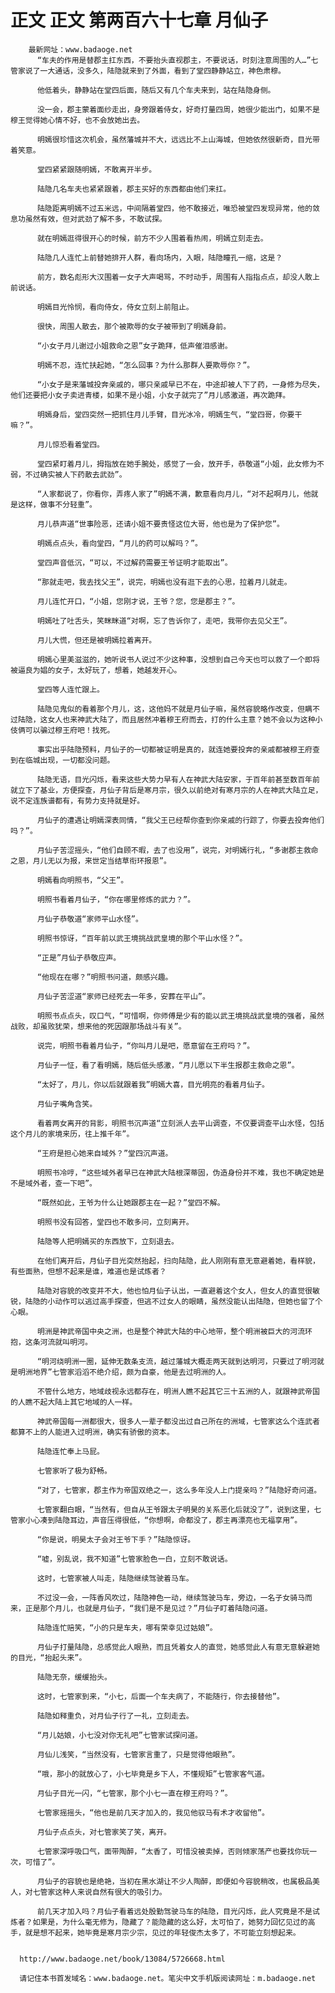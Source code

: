 # 正文 正文 第两百六十七章 月仙子
        最新网址：www.badaoge.net
          “车夫的作用是替郡主扛东西，不要抬头直视郡主，不要说话，时刻注意周围的人…”七管家说了一大通话，没多久，陆隐就来到了外面，看到了堂四静静站立，神色肃穆。
      
          他低着头，静静站在堂四后面，随后又有几个车夫来到，站在陆隐身侧。
      
          没一会，郡主蒙着面纱走出，身旁跟着侍女，好奇打量四周，她很少能出门，如果不是穆王觉得她心情不好，也不会放她出去。
      
          明嫣很珍惜这次机会，虽然藩城并不大，远远比不上山海城，但她依然很新奇，目光带着笑意。
      
          堂四紧紧跟随明嫣，不敢离开半步。
      
          陆隐几名车夫也紧紧跟着，郡主买好的东西都由他们来扛。
      
          陆隐距离明嫣不过五米远，中间隔着堂四，他不敢接近，唯恐被堂四发现异常，他的敛息功虽然有效，但对武劲了解不多，不敢试探。
      
          就在明嫣逛得很开心的时候，前方不少人围着看热闹，明嫣立刻走去。
      
          陆隐几人连忙上前替她排开人群，看向场内，入眼，陆隐瞳孔一缩，这是？
      
          前方，数名彪形大汉围着一女子大声喝骂，不时动手，周围有人指指点点，却没人敢上前说话。
      
          明嫣目光怜悯，看向侍女，侍女立刻上前阻止。
      
          很快，周围人散去，那个被欺辱的女子被带到了明嫣身前。
      
          “小女子月儿谢过小姐救命之恩”女子跪拜，低声催泪感谢。
      
          明嫣不忍，连忙扶起她，“怎么回事？为什么那群人要欺辱你？”。
      
          “小女子是来藩城投奔亲戚的，哪只亲戚早已不在，中途却被人下了药，一身修为尽失，他们还要把小女子卖进青楼，如果不是小姐，小女子就完了”月儿感激道，再次跪拜。
      
          明嫣身后，堂四突然一把抓住月儿手臂，目光冰冷，明嫣生气，“堂四哥，你要干嘛？”。
      
          月儿惊恐看着堂四。
      
          堂四紧盯着月儿，拇指放在她手腕处，感觉了一会，放开手，恭敬道“小姐，此女修为不弱，不过确实被人下药散去武劲”。
      
          “人家都说了，你看你，弄疼人家了”明嫣不满，歉意看向月儿，“对不起啊月儿，他就是这样，做事不分轻重”。
      
          月儿恭声道“世事险恶，还请小姐不要责怪这位大哥，他也是为了保护您”。
      
          明嫣点点头，看向堂四，“月儿的药可以解吗？”。
      
          堂四声音低沉，“可以，不过解药需要王爷证明才能取出”。
      
          “那就走吧，我去找父王”，说完，明嫣也没有逛下去的心思，拉着月儿就走。
      
          月儿连忙开口，“小姐，您刚才说，王爷？您，您是郡主？”。
      
          明嫣吐了吐舌头，笑眯眯道“对啊，忘了告诉你了，走吧，我带你去见父王”。
      
          月儿大慌，但还是被明嫣拉着离开。
      
          明嫣心里美滋滋的，她听说书人说过不少这种事，没想到自己今天也可以救了一个即将被逼良为娼的女子，太好玩了，想着，她越发开心。
      
          堂四等人连忙跟上。
      
          陆隐见鬼似的看着那个月儿，这，这他妈不就是月仙子嘛，虽然容貌略作改变，但瞒不过陆隐，这女人也来神武大陆了，而且居然冲着穆王府而去，打的什么主意？她不会以为这种小伎俩可以骗过穆王府吧！找死。
      
          事实出乎陆隐预料，月仙子的一切都被证明是真的，就连她要投奔的亲戚都被穆王府查到在临城出现，一切都没问题。
      
          陆隐无语，目光闪烁，看来这些大势力早有人在神武大陆安家，于百年前甚至数百年前就立下了基业，方便探查，月仙子背后是寒月宗，很久以前绝对有寒月宗的人在神武大陆立足，说不定连族谱都有，有势力支持就是好。
      
          月仙子的遭遇让明嫣深表同情，“我父王已经帮你查到你亲戚的行踪了，你要去投奔他们吗？”。
      
          月仙子苦涩摇头，“他们自顾不暇，去了也没用”，说完，对明嫣行礼，“多谢郡主救命之恩，月儿无以为报，来世定当结草衔环报恩”。
      
          明嫣看向明照书，“父王”。
      
          明照书看着月仙子，“你在哪里修炼的武力？”。
      
          月仙子恭敬道“家师平山水怪”。
      
          明照书惊讶，“百年前以武王境挑战武皇境的那个平山水怪？”。
      
          “正是”月仙子恭敬应声。
      
          “他现在在哪？”明照书问道，颇感兴趣。
      
          月仙子苦涩道“家师已经死去一年多，安葬在平山”。
      
          明照书点点头，叹口气，“可惜啊，你师傅是少有的能以武王境挑战武皇境的强者，虽然战败，却虽败犹荣，想来他的死因跟那场战斗有关”。
      
          说完，明照书看着月仙子，“你叫月儿是吧，愿意留在王府吗？”。
      
          月仙子一怔，看了看明嫣，随后低头感激，“月儿愿以下半生报郡主救命之恩”。
      
          “太好了，月儿，你以后就跟着我”明嫣大喜，目光明亮的看着月仙子。
      
          月仙子嘴角含笑。
      
          看着两女离开的背影，明照书沉声道“立刻派人去平山调查，不仅要调查平山水怪，包括这个月儿的家境来历，往上推千年”。
      
          “王府是担心她来自域外？”堂四沉声道。
      
          明照书冷哼，“这些域外者早已在神武大陆根深蒂固，伪造身份并不难，我也不确定她是不是域外者，查一下吧”。
      
          “既然如此，王爷为什么让她跟郡主在一起？”堂四不解。
      
          明照书没有回答，堂四也不敢多问，立刻离开。
      
          陆隐等人把明嫣买的东西放下，立刻退去。
      
          在他们离开后，月仙子目光突然抬起，扫向陆隐，此人刚刚有意无意避着她，看样貌，有些面熟，但想不起来是谁，难道也是试炼者？
      
          陆隐对容貌的改变并不大，他也怕月仙子认出，一直避着这个女人，但女人的直觉很敏锐，陆隐的小动作可以逃过高手探查，但逃不过女人的眼睛，虽然没能认出陆隐，但她也留了个心眼。
      
          明洲是神武帝国中央之洲，也是整个神武大陆的中心地带，整个明洲被巨大的河流环抱，这条河流就叫明河。
      
          “明河绕明洲一圈，延伸无数条支流，越过藩城大概走两天就到达明河，只要过了明河就是明洲地界”七管家滔滔不绝介绍，颇为自豪，他是去过明洲的人。
      
          不管什么地方，地域歧视永远都存在，明洲人瞧不起其它三十五洲的人，就跟神武帝国的人瞧不起大陆上其它地域的人一样。
      
          神武帝国每一洲都很大，很多人一辈子都没出过自己所在的洲域，七管家这么个连武者都算不上的人能进入过明洲，确实有骄傲的资本。
      
          陆隐连忙奉上马屁。
      
          七管家听了极为舒畅。
      
          “对了，七管家，郡主作为帝国双绝之一，这么多年没人上门提亲吗？”陆隐好奇问道。
      
          七管家翻白眼，“当然有，但自从王爷跟太子明昊的关系恶化后就没了”，说到这里，七管家小心凑到陆隐耳边，声音压得很低，“你想啊，命都没了，郡主再漂亮也无福享用”。
      
          “你是说，明昊太子会对王爷下手？”陆隐惊讶。
      
          “嘘，别乱说，我不知道”七管家脸色一白，立刻不敢说话。
      
          这时，七管家被人叫走，陆隐继续驾驶着马车。
      
          不过没一会，一阵香风吹过，陆隐神色一动，继续驾驶马车，旁边，一名子女骑马而来，正是那个月儿，也就是月仙子，“我们是不是见过？”月仙子盯着陆隐问道。
      
          陆隐连忙赔笑，“小的只是车夫，哪有荣幸见过姑娘”。
      
          月仙子打量陆隐，总感觉此人眼熟，而且凭着女人的直觉，她感觉此人有意无意躲避她的目光，“抬起头来”。
      
          陆隐无奈，缓缓抬头。
      
          这时，七管家到来，“小七，后面一个车夫病了，不能随行，你去接替他”。
      
          陆隐如释重负，对月仙子行了一礼，立刻走去。
      
          “月儿姑娘，小七没对你无礼吧”七管家试探问道。
      
          月仙儿浅笑，“当然没有，七管家言重了，只是觉得他眼熟”。
      
          “哦，那小的就放心了，小七毕竟是乡下人，不懂规矩”七管家客气道。
      
          月仙子目光一闪，“七管家，那个小七一直在穆王府吗？”。
      
          七管家摇摇头，“他也是前几天才加入的，我见他驭马有术才收留他”。
      
          月仙子点点头，对七管家笑了笑，离开。
      
          七管家深呼吸口气，面带陶醉，“太香了，可惜没被卖掉，否则倾家荡产也要找你玩一次，可惜了”。
      
          月仙子的容貌也是绝艳，当初在黑水湖让不少人陶醉，即便如今容貌稍改，也属极品美人，对七管家这种人来说自然有很大的吸引力。
      
          前几天才加入吗？月仙子看着远处殷勤驾驶马车的陆隐，目光闪烁，此人究竟是不是试炼者？如果是，为什么毫无修为，隐藏了？能隐藏的这么好，太可怕了，她努力回忆见过的高手，就是想不起来，她毕竟是寒月宗少宗，见过的年轻俊杰太多了，不可能立刻想起来。
      
      
      http://www.badaoge.net/book/13084/5726668.html
      
      请记住本书首发域名：www.badaoge.net。笔尖中文手机版阅读网址：m.badaoge.net